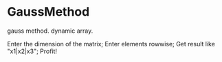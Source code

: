 # GaussMethod
gauss method. dynamic array.

Enter the dimension of the matrix;
Enter elements rowwise;
Get result like "x1|x2|x3";
Profit!
